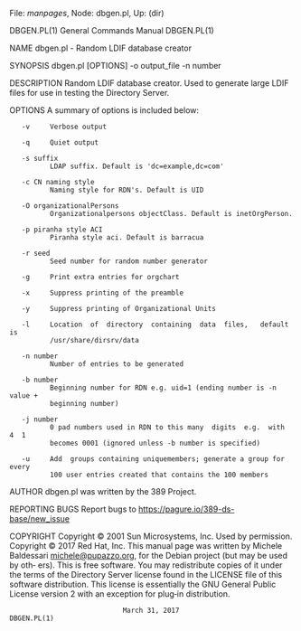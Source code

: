 File: *manpages*,  Node: dbgen.pl,  Up: (dir)

DBGEN.PL(1)                 General Commands Manual                DBGEN.PL(1)



NAME
       dbgen.pl - Random LDIF database creator

SYNOPSIS
       dbgen.pl [OPTIONS] -o output_file -n number

DESCRIPTION
       Random  LDIF  database  creator.  Used to generate large LDIF files for
       use in testing the Directory Server.

OPTIONS
       A summary of options is included below:

       -v     Verbose output

       -q     Quiet output

       -s suffix
              LDAP suffix. Default is 'dc=example,dc=com'

       -c CN naming style
              Naming style for RDN's. Default is UID

       -O organizationalPersons
              Organizationalpersons objectClass. Default is inetOrgPerson.

       -p piranha style ACI
              Piranha style aci. Default is barracua

       -r seed
              Seed number for random number generator

       -g     Print extra entries for orgchart

       -x     Suppress printing of the preamble

       -y     Suppress printing of Organizational Units

       -l     Location  of  directory  containing  data  files,   default   is
              /usr/share/dirsrv/data

       -n number
              Number of entries to be generated

       -b number
              Beginning number for RDN e.g. uid=1 (ending number is -n value +
              beginning number)

       -j number
              0 pad numbers used in RDN to this many  digits  e.g.  with  4  1
              becomes 0001 (ignored unless -b number is specified)

       -u     Add  groups containing uniquemembers; generate a group for every
              100 user entries created that contains the 100 members

AUTHOR
       dbgen.pl was written by the 389 Project.

REPORTING BUGS
       Report bugs to https://pagure.io/389-ds-base/new_issue

COPYRIGHT
       Copyright © 2001 Sun Microsystems, Inc. Used by permission.
       Copyright © 2017 Red Hat, Inc.
       This    manual    page    was    written    by    Michele    Baldessari
       <michele@pupazzo.org>,  for the Debian project (but may be used by oth‐
       ers).
       This is free software.  You may redistribute copies  of  it  under  the
       terms of the Directory Server license found in the LICENSE file of this
       software distribution.  This license is  essentially  the  GNU  General
       Public License version 2 with an exception for plug‐in distribution.



                                March 31, 2017                     DBGEN.PL(1)
